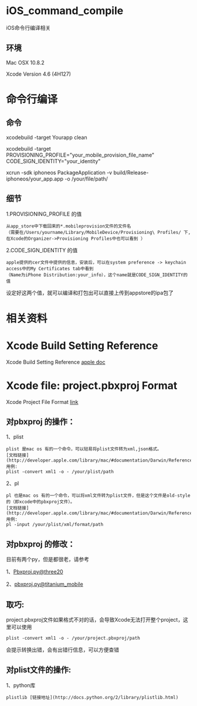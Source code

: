 iOS_command_compile
===================

iOS命令行编译相关

环境
----
Mac OSX 10.8.2

Xcode Version 4.6 (4H127)

命令行编译
=============

命令
----

xcodebuild -target Yourapp clean

xcodebuild -target PROVISIONING_PROFILE="your_mobile_provision_file_name" CODE_SIGN_IDENTITY="your_identity"

xcrun -sdk iphoneos PackageApplication -v build/Release-iphoneos/your_app.app -o /your/file/path/


细节
----

1.PROVISIONING_PROFILE 的值

    从app_store中下载回来的*.mobileprovision文件的文件名
    （需要在/Users/yourname/Library/MobileDevice/Provisioning\ Profiles/ 下,在Xcode的Organizer->Provisioning Profiles中也可以看到 ）

2.CODE_SIGN_IDENTITY 的值

    apple提供的cer文件中提供的信息，安装后，可以在system preference -> keychain access中的My Certificates tab中看到
    （Name为iPhone Distribution:your_info），这个name就是CODE_SIGN_IDENTITY的值

设定好这两个值，就可以编译和打包出可以直接上传到appstore的ipa包了


相关资料
========

Xcode Build Setting Reference
=============================

Xcode Build Setting Reference [apple doc](http://developer.apple.com/library/mac/#documentation/DeveloperTools/Reference/XcodeBuildSettingRef/1-Build_Setting_Reference/build_setting_ref.html)


Xcode file: project.pbxproj Format
==================================

Xcode Project File Format [link](http://www.monobjc.net/xcode-project-file-format.html)

对pbxproj 的操作：
-----------------
1、plist

    plist 是mac os 有的一个命令，可以轻易将plist文件转为xml,json格式。
    [文档链接](http://developer.apple.com/library/mac/#documentation/Darwin/Reference/ManPages/man1/plutil.1.html)
    用例:
    plist -convert xml1 -o - /your/plist/path
    
2、pl

    pl 也是mac os 有的一个命令，可以将xml文件转为plist文件，但是这个文件是old-style的（即xcode中的pbxproj文件）。
    [文档链接](http://developer.apple.com/library/mac/#documentation/Darwin/Reference/ManPages/man1/pl.1.html)
    用例:
    pl -input /your/plist/xml/format/path
    

对pbxproj 的修改：
-----------------

目前有两个py，但是都很老，请参考

1、[Pbxproj.py@three20](https://github.com/facebook/three20/blob/master/src/scripts/Pbxproj.py)

2、[pbxproj.py@titanium_mobile](https://github.com/appcelerator/titanium_mobile/blob/master/support/iphone/pbxproj.py)


取巧:
-----

project.pbxproj文件如果格式不对的话，会导致Xcode无法打开整个project，这里可以使用

    plist -convert xml1 -o - /your/project.pbxproj/path
    
会提示转换出错，会有出错行信息，可以方便查错



对plist文件的操作:
------------------

1、python库
    
    plistlib [链接地址](http://docs.python.org/2/library/plistlib.html)


